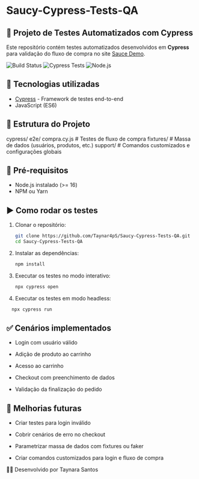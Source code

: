# Saucy-Cypress-Tests-QA
## 🧪 Projeto de Testes Automatizados com Cypress

Este repositório contém testes automatizados desenvolvidos em **Cypress** para validação do fluxo de compra no site [Sauce Demo](https://www.saucedemo.com/).

![Build Status](https://github.com/Taynar4pS/Saucy-Cypress-Tests-QA/actions/workflows/main.yml/badge.svg)
![Cypress Tests](https://img.shields.io/badge/Cypress-Tests-green)
![Node.js](https://img.shields.io/badge/Node-16.x-brightgreen)

## 🚀 Tecnologias utilizadas
- [Cypress](https://www.cypress.io/) - Framework de testes end-to-end
- JavaScript (ES6)

## 📂 Estrutura do Projeto
cypress/
e2e/
compra.cy.js # Testes de fluxo de compra
fixtures/ # Massa de dados (usuários, produtos, etc.)
support/ # Comandos customizados e configurações globais
## 🔧 Pré-requisitos
- Node.js instalado (>= 16)
- NPM ou Yarn

## ▶️ Como rodar os testes
1. Clonar o repositório:
   ```bash
   git clone https://github.com/Taynar4pS/Saucy-Cypress-Tests-QA.git
   cd Saucy-Cypress-Tests-QA

2. Instalar as dependências:
   ```bash
   npm install

3. Executar os testes no modo interativo:
   ```bash
   npx cypress open

4. Executar os testes em modo headless:
 ```bash
   npx cypress run
```
## ✅ Cenários implementados

- Login com usuário válido

- Adição de produto ao carrinho

- Acesso ao carrinho

- Checkout com preenchimento de dados

- Validação da finalização do pedido

## 📌 Melhorias futuras

- Criar testes para login inválido

- Cobrir cenários de erro no checkout

- Parametrizar massa de dados com fixtures ou faker

- Criar comandos customizados para login e fluxo de compra

👩‍💻 Desenvolvido por Taynara Santos
